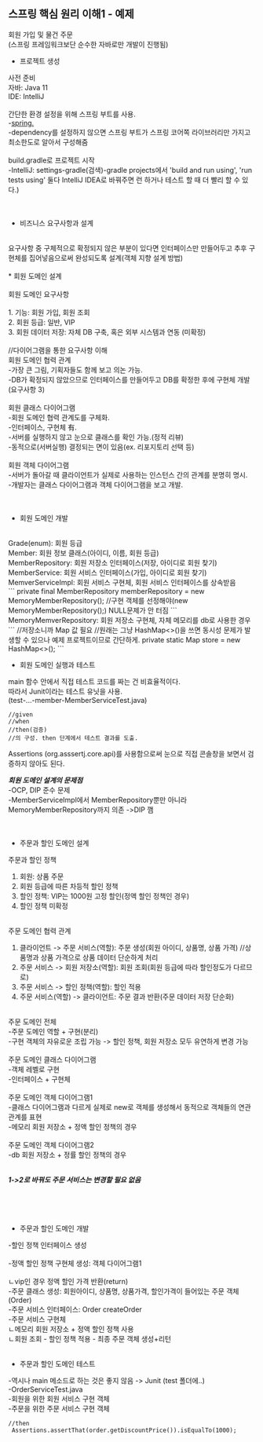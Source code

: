 ## 스프링 핵심 원리 이해1 - 예제
 회원 가입 및 물건 주문 <br/>
 (스프링 프레임워크보단 순수한 자바로만 개발이 진행됨)<br/>
 
 * 프로젝트 생성
 
 사전 준비<br/>
 자바: Java 11<br/>
 IDE: IntelliJ<br/>
 <br/>
 간단한 환경 설정을 위해 스프링 부트를 사용.<br/>
 -[spring.](https://start.spring.io/)<br/>
 -dependency를 설정하지 않으면 스프링 부트가 스프링 코어쪽 라이브러리만 가지고 최소한도로 알아서 구성해줌<br/>
 <br/>
 build.gradle로 프로젝트 시작<br/>
 -IntelliJ: settings-gradle(검색)-gradle projects에서 'build and run using', 'run tests using' 둘다 IntelliJ IDEA로 바꿔주면 런 하거나 테스트 할 때 더 빨리 할 수 있다.)<br/>
<br/>
<br/>
 * 비즈니스 요구사항과 설계
<br/>
 요구사항 중 구체적으로 확정되지 않은 부분이 있다면 인터페이스만 만들어두고 추후 구현체를 집어넣음으로써 완성되도록 설계(객체 지향 설계 방법)
<br/>
<br/>
* 회원 도메인 설계
<br/><br/>
 회원 도메인 요구사항<br/><br/>
 1. 기능: 회원 가입, 회원 조회<br/>
 2. 회원 등급: 일반, VIP<br/>
 3. 회원 데이터 저장: 자체 DB 구축, 혹은 외부 시스템과 연동 (미확정)<br/>
<br/>
 //다이어그램을 통한 요구사항 이해<br/>
 회원 도메인 협력 관계<br/>
 -가장 큰 그림, 기획자들도 함께 보고 의논 가능.<br/>
 -DB가 확정되지 않았으므로 인터페이스를 만들어두고 DB를 확정한 후에 구현체 개발(요구사항 3)<br/>
 <br/>
 회원 클래스 다이어그램<br/>
 -회원 도메인 협력 관계도를 구체화. <br/>
 -인터페이스, 구현체 有. <br/>
 -서버를 실행하지 않고 눈으로 클래스를 확인 가능.(정적 리뷰)<br/>
 -동적으로(서버실행) 결정되는 면이 있음(ex. 리포지토리 선택 등)<br/>
 <br/>
 회원 객체 다이어그램<br/>
 -서버가 돌아갈 때 클라이언트가 실제로 사용하는 인스턴스 간의 관계를 분명히 명시.<br/>
 -개발자는 클래스 다이어그램과 객체 다이어그램을 보고 개발.<br/>
 <br/><br/>
 
* 회원 도메인 개발
 <br/>
 Grade(enum): 회원 등급<br/>
 Member: 회원 정보 클래스(아이디, 이름, 회원 등급)<br/>
 MemberRepository: 회원 저장소 인터페이스(저장, 아이디로 회원 찾기)<br/>
 MemberService: 회원 서비스 인터페이스(가입, 아이디로 회원 찾기)<br/>
 MemverServiceImpl: 회원 서비스 구현체, 회원 서비스 인터페이스를 상속받음<br/>
 ```
 private final MemberRepository memberRepository = new MemoryMemberRepository();
 //구현 객체를 선정해야(new MemoryMemberRepository();) NULL문제가 안 터짐
 ```
 MemoryMemverRepository: 회원 저장소 구현체, 자체 메모리를 db로 사용한 경우
 ```
 //저장소니까 Map 값 필요
 //원래는 그냥 HashMap<>()을 쓰면 동시성 문제가 발생할 수 있으나 예제 프로젝트이므로 간단하게.
 private static Map<Long, Member> store = new HashMap<>();
 ```
 
* 회원 도메인 실행과 테스트

 main 함수 안에서 직접 테스트 코드를 짜는 건 비효율적이다.<br/>
 따라서 Junit이라는 테스트 유닛을 사용.<br/>
 (test-...-member-MemberServiceTest.java)<br/>
 
 ```
 //given
 //when
 //then(검증)
 //의 구성. then 단계에서 테스트 결과를 도출.
 ```
 
 Assertions (org.asssertj.core.api)를 사용함으로써 눈으로 직접 콘솔창을 보면서 검증하지 않아도 된다.<br/>
 
 ***회원 도메인 설계의 문제점*** <br/>
 -OCP, DIP 준수 문제<br/>
 -MemberServiceImpl에서 MemberRepository뿐만 아니라 MemoryMemberRepository까지 의존 ->DIP 깸<br/>
 <br/>
 <br/>
 
 * 주문과 할인 도메인 설계 <br/>

 주문과 할인 정책<br/>
 1. 회원: 상품 주문<br/>
 2. 회원 등급에 따른 차등적 할인 정책<br/>
 3. 할인 정책: VIP는 1000원 고정 할인(정액 할인 정책인 경우)<br/>
 4. 할인 정책 미확정<br/>
<br/>
 주문 도메인 협력 관계<br/>
 
 1. 클라이언트 -> 주문 서비스(역할): 주문 생성(회원 아이디, 상품명, 상품 가격)
 //상품명과 상품 가격으로 상품 데이터 단순하게 처리
 2. 주문 서비스 -> 회원 저장소(역할): 회원 조회(회원 등급에 따라 할인정도가 다르므로)
 3. 주문 서비스 -> 할인 정책(역할): 할인 적용
 4. 주문 서비스(역할) -> 클라이언트: 주문 결과 반환(주문 데이터 저장 단순화)
<br/>
 주문 도메인 전체<br/>
 -주문 도메인 역할 + 구현(분리)<br/>
 -구현 객체의 자유로운 조립 가능 -> 할인 정책, 회원 저장소 모두 유연하게 변경 가능<br/>
<br/>
 주문 도메인 클래스 다이어그램<br/>
 -객체 레벨로 구현<br/>
 -인터페이스 + 구현체<br/>
 <br/>
 주문 도메인 객체 다이어그램1<br/>
 -클래스 다이어그램과 다르게 실제로 new로 객체를 생성해서 동적으로 객체들의 연관관계를 표현<br/>
 -메모리 회원 저장소 + 정액 할인 정책의 경우<br/>
 <br/>
 주문 도메인 객체 다이어그램2<br/>
 -db 회원 저장소 + 정률 할인 정책의 경우<br/>
 <br/>
 
 ***1->2로 바꿔도 주문 서비스는 변경할 필요 없음***
 
<br/>
<br/>
<br/>

* 주문과 할인 도메인 개발 <br/>

 -할인 정책 인터페이스 생성<br/><br/>
 -정액 할인 정책 구현체 생성: 객체 다이어그램1<br/><br/>
  ㄴvip인 경우 정액 할인 가격 반환(return)<br/>
 -주문 클래스 생성: 회원아이디, 상품명, 상품가격, 할인가격이 들어있는 주문 객체(Order)<br/>
 -주문 서비스 인터페이스: Order createOrder<br/>
 -주문 서비스 구현체<br/>
  ㄴ메모리 회원 저장소 + 정액 할인 정책 사용<br/>
  ㄴ회원 조회 - 할인 정책 적용 - 최종 주문 객체 생성+리턴<br/>
<br/>

* 주문과 할인 도메인 테스트 <br/>

 -역시나 main 메소드로 하는 것은 좋지 않음 -> Junit (test 폴더에..)<br/>
 -OrderServiceTest.java<br/>
 -회원을 위한 회원 서비스 구현 객체<br/>
 -주문을 위한 주문 서비스 구현 객체<br/>
 
 ```
 //then
  Assertions.assertThat(order.getDiscountPrice()).isEqualTo(1000);
 ```
 
 <br/><br/><br/>
 
 
 
 
 
 
 
 
 
 
 
 

